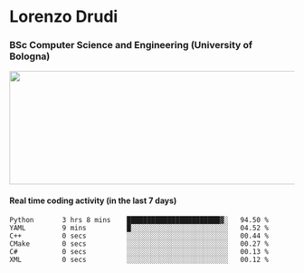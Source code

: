 # Lorenzo Drudi
### BSc Computer Science and Engineering (University of Bologna)

<img src="https://github-readme-stats.vercel.app/api?username=LorenzoDrudi&count_private=true&show_icons=true&theme=gruvbox" height=200px width=550px>

#### Real time coding activity (in the last 7 days)
<!--START_SECTION:waka-->

```text
Python       3 hrs 8 mins    ███████████████████████▓░   94.50 %
YAML         9 mins          █░░░░░░░░░░░░░░░░░░░░░░░░   04.52 %
C++          0 secs          ░░░░░░░░░░░░░░░░░░░░░░░░░   00.44 %
CMake        0 secs          ░░░░░░░░░░░░░░░░░░░░░░░░░   00.27 %
C#           0 secs          ░░░░░░░░░░░░░░░░░░░░░░░░░   00.13 %
XML          0 secs          ░░░░░░░░░░░░░░░░░░░░░░░░░   00.12 %
```

<!--END_SECTION:waka-->
